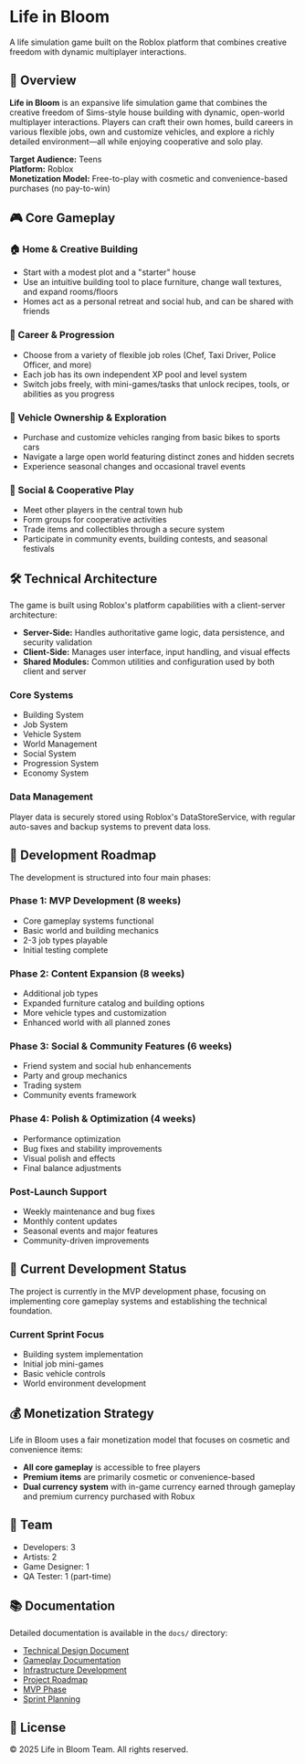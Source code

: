 # Life in Bloom

A life simulation game built on the Roblox platform that combines creative freedom with dynamic multiplayer interactions.

## 🌟 Overview

**Life in Bloom** is an expansive life simulation game that combines the creative freedom of Sims-style house building with dynamic, open-world multiplayer interactions. Players can craft their own homes, build careers in various flexible jobs, own and customize vehicles, and explore a richly detailed environment—all while enjoying cooperative and solo play.

**Target Audience:** Teens  
**Platform:** Roblox  
**Monetization Model:** Free-to-play with cosmetic and convenience-based purchases (no pay-to-win)

## 🎮 Core Gameplay

### 🏠 Home & Creative Building

- Start with a modest plot and a "starter" house
- Use an intuitive building tool to place furniture, change wall textures, and expand rooms/floors
- Homes act as a personal retreat and social hub, and can be shared with friends

### 💼 Career & Progression

- Choose from a variety of flexible job roles (Chef, Taxi Driver, Police Officer, and more)
- Each job has its own independent XP pool and level system
- Switch jobs freely, with mini-games/tasks that unlock recipes, tools, or abilities as you progress

### 🚗 Vehicle Ownership & Exploration

- Purchase and customize vehicles ranging from basic bikes to sports cars
- Navigate a large open world featuring distinct zones and hidden secrets
- Experience seasonal changes and occasional travel events

### 👥 Social & Cooperative Play

- Meet other players in the central town hub
- Form groups for cooperative activities
- Trade items and collectibles through a secure system
- Participate in community events, building contests, and seasonal festivals

## 🛠️ Technical Architecture

The game is built using Roblox's platform capabilities with a client-server architecture:

- **Server-Side:** Handles authoritative game logic, data persistence, and security validation
- **Client-Side:** Manages user interface, input handling, and visual effects
- **Shared Modules:** Common utilities and configuration used by both client and server

### Core Systems

- Building System
- Job System
- Vehicle System
- World Management
- Social System
- Progression System
- Economy System

### Data Management

Player data is securely stored using Roblox's DataStoreService, with regular auto-saves and backup systems to prevent data loss.

## 📅 Development Roadmap

The development is structured into four main phases:

### Phase 1: MVP Development (8 weeks)

- Core gameplay systems functional
- Basic world and building mechanics
- 2-3 job types playable
- Initial testing complete

### Phase 2: Content Expansion (8 weeks)

- Additional job types
- Expanded furniture catalog and building options
- More vehicle types and customization
- Enhanced world with all planned zones

### Phase 3: Social & Community Features (6 weeks)

- Friend system and social hub enhancements
- Party and group mechanics
- Trading system
- Community events framework

### Phase 4: Polish & Optimization (4 weeks)

- Performance optimization
- Bug fixes and stability improvements
- Visual polish and effects
- Final balance adjustments

### Post-Launch Support

- Weekly maintenance and bug fixes
- Monthly content updates
- Seasonal events and major features
- Community-driven improvements

## 🔄 Current Development Status

The project is currently in the MVP development phase, focusing on implementing core gameplay systems and establishing the technical foundation.

### Current Sprint Focus

- Building system implementation
- Initial job mini-games
- Basic vehicle controls
- World environment development

## 💰 Monetization Strategy

Life in Bloom uses a fair monetization model that focuses on cosmetic and convenience items:

- **All core gameplay** is accessible to free players
- **Premium items** are primarily cosmetic or convenience-based
- **Dual currency system** with in-game currency earned through gameplay and premium currency purchased with Robux

## 👥 Team

- Developers: 3
- Artists: 2
- Game Designer: 1
- QA Tester: 1 (part-time)

## 📚 Documentation

Detailed documentation is available in the `docs/` directory:

- [Technical Design Document](docs/technical-design-draft.md)
- [Gameplay Documentation](docs/gameplay/gameplay-documentation.md)
- [Infrastructure Development](docs/technical/infrastructure-development-documentation.md)
- [Project Roadmap](docs/roadmap/project-roadmap.md)
- [MVP Phase](docs/roadmap/mvp-phase.md)
- [Sprint Planning](docs/roadmap/sprint-planning.md)

## 📝 License

© 2025 Life in Bloom Team. All rights reserved.
